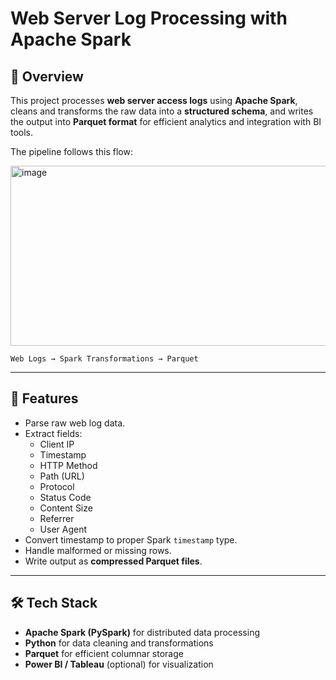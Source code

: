 # Web Server Log Processing with Apache Spark

## 📌 Overview
This project processes **web server access logs** using **Apache Spark**, cleans and transforms the raw data into a **structured schema**, and writes the output into **Parquet format** for efficient analytics and integration with BI tools.

The pipeline follows this flow:

<img width="970" height="288" alt="image" src="https://github.com/user-attachments/assets/ab4dad2c-fc27-487e-bd1f-c34cd23b2d5a" />

`Web Logs → Spark Transformations → Parquet`

---


## 🚀 Features
- Parse raw web log data.
- Extract fields:
  - Client IP
  - Timestamp
  - HTTP Method
  - Path (URL)
  - Protocol
  - Status Code
  - Content Size
  - Referrer
  - User Agent
- Convert timestamp to proper Spark `timestamp` type.
- Handle malformed or missing rows.
- Write output as **compressed Parquet files**.

---

## 🛠️ Tech Stack
- **Apache Spark (PySpark)** for distributed data processing  
- **Python** for data cleaning and transformations  
- **Parquet** for efficient columnar storage  
- **Power BI / Tableau** (optional) for visualization 
